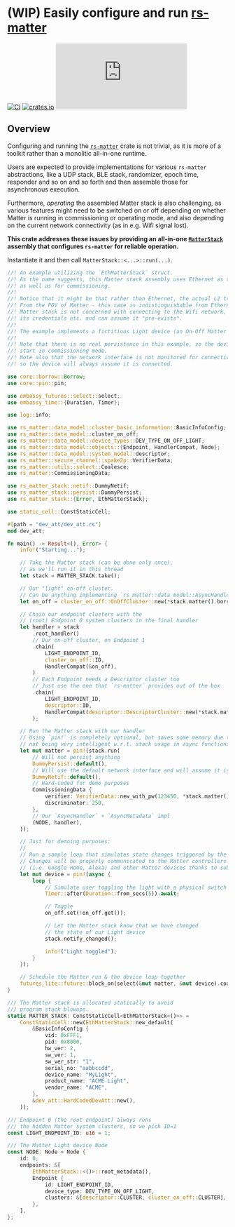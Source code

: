 # (WIP) Easily configure and run [rs-matter](https://github.com/project-chip/rs-matter)

[![CI](https://github.com/ivmarkov/rs-matter-stack/actions/workflows/ci.yml/badge.svg)](https://github.com/ivmarkov/rs-matter-stack/actions/workflows/ci.yml)
[![crates.io](https://img.shields.io/crates/v/rs-matter-stack.svg)](https://crates.io/crates/rs-matter-stack)
[![Matrix](https://img.shields.io/matrix/matter-rs:matrix.org?label=join%20matrix&color=BEC5C9&logo=matrix)](https://matrix.to/#/#matter-rs:matrix.org)

## Overview

Configuring and running the [`rs-matter`](https://github.com/project-chip/rs-matter) crate is not trivial, as it is more of a toolkit rather than a monolitic all-in-one runtime.

Users are expected to provide implementations for various `rs-matter` abstractions, like a UDP stack, BLE stack, randomizer, epoch time, responder and so on and so forth and then assemble those for asynchronous execution. 

Furthermore, _operating_ the assembled Matter stack is also challenging, as various features might need to be switched on or off depending on whether Matter is running in commissioning or operating mode, and also depending on the current network connectivity (as in e.g. Wifi signal lost).

**This crate addresses these issues by providing an all-in-one [`MatterStack`](https://github.com/ivmarkov/rs-matter-stack/blob/master/src/lib.rs) assembly that configures `rs-matter` for reliable operation.**

Instantiate it and then call `MatterStack::<...>::run(...)`.

```rust
//! An example utilizing the `EthMatterStack` struct.
//! As the name suggests, this Matter stack assembly uses Ethernet as the main transport,
//! as well as for commissioning.
//!
//! Notice that it might be that rather than Ethernet, the actual L2 transport is Wifi.
//! From the POV of Matter - this case is indistinguishable from Ethernet as long as the
//! Matter stack is not concerned with connecting to the Wifi network, managing
//! its credentials etc. and can assume it "pre-exists".
//!
//! The example implements a fictitious Light device (an On-Off Matter cluster).
//!
//! Note that there is no real persistence in this example, so the device will always
//! start in commissioning mode.
//! Note also that the network interface is not monitored for connectivity changes,
//! so the device will always assume it is connected.

use core::borrow::Borrow;
use core::pin::pin;

use embassy_futures::select::select;
use embassy_time::{Duration, Timer};

use log::info;

use rs_matter::data_model::cluster_basic_information::BasicInfoConfig;
use rs_matter::data_model::cluster_on_off;
use rs_matter::data_model::device_types::DEV_TYPE_ON_OFF_LIGHT;
use rs_matter::data_model::objects::{Endpoint, HandlerCompat, Node};
use rs_matter::data_model::system_model::descriptor;
use rs_matter::secure_channel::spake2p::VerifierData;
use rs_matter::utils::select::Coalesce;
use rs_matter::CommissioningData;

use rs_matter_stack::netif::DummyNetif;
use rs_matter_stack::persist::DummyPersist;
use rs_matter_stack::{Error, EthMatterStack};

use static_cell::ConstStaticCell;

#[path = "dev_att/dev_att.rs"]
mod dev_att;

fn main() -> Result<(), Error> {
    info!("Starting...");

    // Take the Matter stack (can be done only once),
    // as we'll run it in this thread
    let stack = MATTER_STACK.take();

    // Our "light" on-off cluster.
    // Can be anything implementing `rs_matter::data_model::AsyncHandler`
    let on_off = cluster_on_off::OnOffCluster::new(*stack.matter().borrow());

    // Chain our endpoint clusters with the
    // (root) Endpoint 0 system clusters in the final handler
    let handler = stack
        .root_handler()
        // Our on-off cluster, on Endpoint 1
        .chain(
            LIGHT_ENDPOINT_ID,
            cluster_on_off::ID,
            HandlerCompat(&on_off),
        )
        // Each Endpoint needs a Descriptor cluster too
        // Just use the one that `rs-matter` provides out of the box
        .chain(
            LIGHT_ENDPOINT_ID,
            descriptor::ID,
            HandlerCompat(descriptor::DescriptorCluster::new(*stack.matter().borrow())),
        );

    // Run the Matter stack with our handler
    // Using `pin!` is completely optional, but saves some memory due to `rustc`
    // not being very intelligent w.r.t. stack usage in async functions
    let mut matter = pin!(stack.run(
        // Will not persist anything
        DummyPersist::default(),
        // Will use the default network interface and will assume it is always up
        DummyNetif::default(),
        // Hard-coded for demo purposes
        CommissioningData {
            verifier: VerifierData::new_with_pw(123456, *stack.matter().borrow()),
            discriminator: 250,
        },
        // Our `AsyncHandler` + `AsyncMetadata` impl
        (NODE, handler),
    ));

    // Just for demoing purposes:
    //
    // Run a sample loop that simulates state changes triggered by the HAL
    // Changes will be properly communicated to the Matter controllers
    // (i.e. Google Home, Alexa) and other Matter devices thanks to subscriptions
    let mut device = pin!(async {
        loop {
            // Simulate user toggling the light with a physical switch every 5 seconds
            Timer::after(Duration::from_secs(5)).await;

            // Toggle
            on_off.set(!on_off.get());

            // Let the Matter stack know that we have changed
            // the state of our Light device
            stack.notify_changed();

            info!("Light toggled");
        }
    });

    // Schedule the Matter run & the device loop together
    futures_lite::future::block_on(select(&mut matter, &mut device).coalesce())
}

/// The Matter stack is allocated statically to avoid
/// program stack blowups.
static MATTER_STACK: ConstStaticCell<EthMatterStack<()>> =
    ConstStaticCell::new(EthMatterStack::new_default(
        &BasicInfoConfig {
            vid: 0xFFF1,
            pid: 0x8000,
            hw_ver: 2,
            sw_ver: 1,
            sw_ver_str: "1",
            serial_no: "aabbccdd",
            device_name: "MyLight",
            product_name: "ACME Light",
            vendor_name: "ACME",
        },
        &dev_att::HardCodedDevAtt::new(),
    ));

/// Endpoint 0 (the root endpoint) always runs
/// the hidden Matter system clusters, so we pick ID=1
const LIGHT_ENDPOINT_ID: u16 = 1;

/// The Matter Light device Node
const NODE: Node = Node {
    id: 0,
    endpoints: &[
        EthMatterStack::<()>::root_metadata(),
        Endpoint {
            id: LIGHT_ENDPOINT_ID,
            device_type: DEV_TYPE_ON_OFF_LIGHT,
            clusters: &[descriptor::CLUSTER, cluster_on_off::CLUSTER],
        },
    ],
};
```
